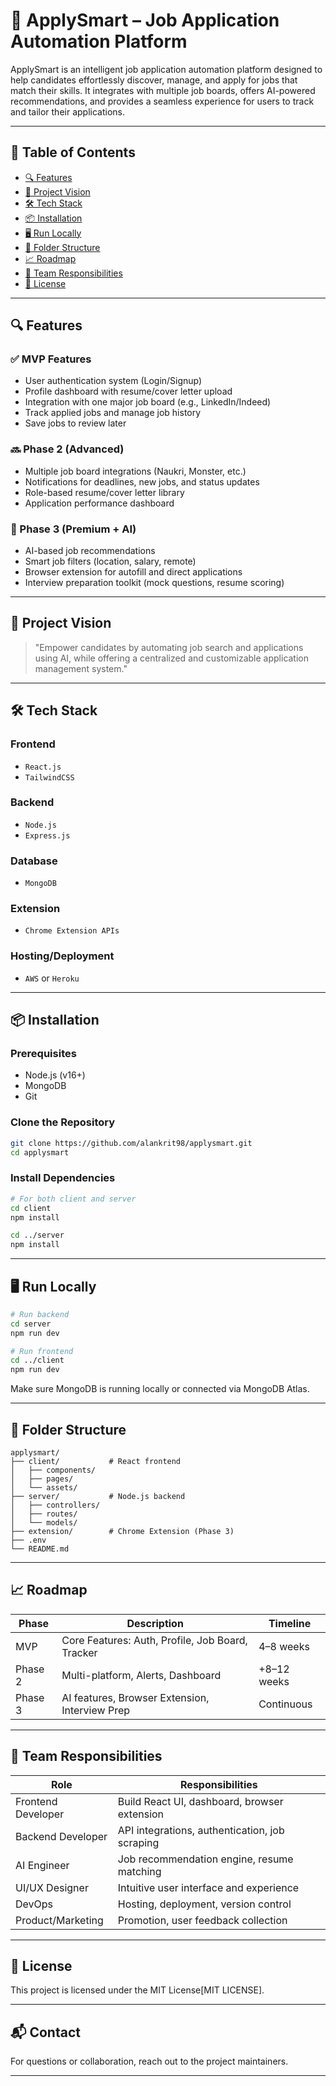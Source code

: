 
# 🚀 ApplySmart – Job Application Automation Platform

ApplySmart is an intelligent job application automation platform designed to help candidates effortlessly discover, manage, and apply for jobs that match their skills. It integrates with multiple job boards, offers AI-powered recommendations, and provides a seamless experience for users to track and tailor their applications.

---

## 📌 Table of Contents

- [🔍 Features](#-features)
- [🧠 Project Vision](#-project-vision)
- [🛠 Tech Stack](#-tech-stack)
- [📦 Installation](#-installation)
- [🖥️ Run Locally](#️-run-locally)
- [🧩 Folder Structure](#-folder-structure)
- [📈 Roadmap](#-roadmap)
- [💼 Team Responsibilities](#-team-responsibilities)
- [📄 License](#-license)

---

## 🔍 Features

### ✅ MVP Features
- User authentication system (Login/Signup)
- Profile dashboard with resume/cover letter upload
- Integration with one major job board (e.g., LinkedIn/Indeed)
- Track applied jobs and manage job history
- Save jobs to review later

### 🔜 Phase 2 (Advanced)
- Multiple job board integrations (Naukri, Monster, etc.)
- Notifications for deadlines, new jobs, and status updates
- Role-based resume/cover letter library
- Application performance dashboard

### 💎 Phase 3 (Premium + AI)
- AI-based job recommendations
- Smart job filters (location, salary, remote)
- Browser extension for autofill and direct applications
- Interview preparation toolkit (mock questions, resume scoring)

---

## 🧠 Project Vision

> "Empower candidates by automating job search and applications using AI, while offering a centralized and customizable application management system."

---

## 🛠 Tech Stack

### Frontend
- `React.js`
- `TailwindCSS`

### Backend
- `Node.js`
- `Express.js`

### Database
- `MongoDB`

### Extension
- `Chrome Extension APIs`

### Hosting/Deployment
- `AWS` or `Heroku`

---

## 📦 Installation

### Prerequisites

- Node.js (v16+)
- MongoDB
- Git

### Clone the Repository

```bash
git clone https://github.com/alankrit98/applysmart.git
cd applysmart
```

### Install Dependencies

```bash
# For both client and server
cd client
npm install

cd ../server
npm install
```

---

## 🖥️ Run Locally

```bash
# Run backend
cd server
npm run dev

# Run frontend
cd ../client
npm run dev
```

Make sure MongoDB is running locally or connected via MongoDB Atlas.

---

## 🧩 Folder Structure

```
applysmart/
├── client/           # React frontend
│   ├── components/
│   ├── pages/
│   └── assets/
├── server/           # Node.js backend
│   ├── controllers/
│   ├── routes/
│   └── models/
├── extension/        # Chrome Extension (Phase 3)
├── .env
└── README.md
```

---

## 📈 Roadmap

| Phase | Description | Timeline |
|-------|-------------|----------|
| MVP   | Core Features: Auth, Profile, Job Board, Tracker | 4–8 weeks |
| Phase 2 | Multi-platform, Alerts, Dashboard | +8–12 weeks |
| Phase 3 | AI features, Browser Extension, Interview Prep | Continuous |

---

## 💼 Team Responsibilities

| Role | Responsibilities |
|------|------------------|
| Frontend Developer | Build React UI, dashboard, browser extension |
| Backend Developer | API integrations, authentication, job scraping |
| AI Engineer | Job recommendation engine, resume matching |
| UI/UX Designer | Intuitive user interface and experience |
| DevOps | Hosting, deployment, version control |
| Product/Marketing | Promotion, user feedback collection |

---

## 📄 License

This project is licensed under the MIT License[MIT LICENSE].

---

## 📬 Contact

For questions or collaboration, reach out to the project maintainers.

---
